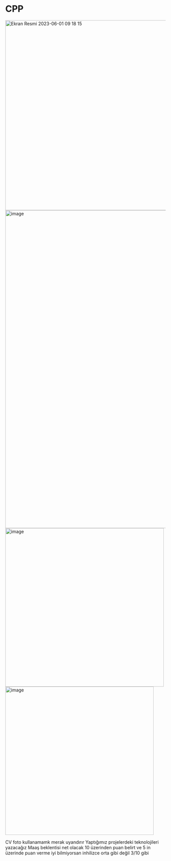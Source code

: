 # CPP

<img width="597" alt="Ekran Resmi 2023-06-01 09 18 15" src="https://github.com/Arocyn/CPP/assets/49655195/e0b7ce48-44e8-4f0d-9a15-7ccddbc946bd">
<img width="999" alt="image" src="https://github.com/Arocyn/CPP/assets/49655195/dc3ea486-2890-42b1-9105-0183ea00c22e">

    
<img width="498" alt="image" src="https://github.com/Arocyn/CPP/assets/49655195/30747f4e-17b4-4fbb-b374-14cc9b8681cc">

<img width="466" alt="image" src="https://github.com/Arocyn/CPP/assets/49655195/d16ee0e8-d7dc-42cb-869c-056f1a9d78aa">

CV foto kullanamamk merak uyandırır
Yaptığımız projelerdeki teknolojileri yazacağız
Maaş beklentisi net olacak 
10 üzerinden puan belirt ve 5 in üzerinde puan verme iyi bilmiyorsan inhilizce orta gibi değil 3/10 gibi 

